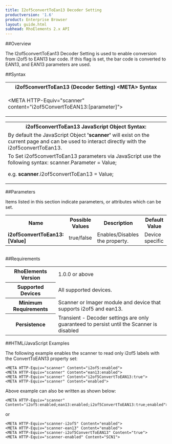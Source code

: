 ```yaml
---
title: I2of5convertToEan13 Decoder Setting
productversion: '1.6'
product: Enterprise Browser
layout: guide.html
subhead: RhoElements 2.x API
---
```


##Overview

The I2of5convertToEan13 Decoder Setting is used to enable conversion from i2of5 to EAN13 bar code. If this flag is set, the bar code is converted to EAN13, and EAN13 parameters are used.

##Syntax

<table class="re-table"><tr><th class="tableHeading">i2of5convertToEan13 (Decoder Setting) &lt;META&gt; Syntax
</th></tr><tr><td class="clsSyntaxCells clsOddRow"><p>&lt;META HTTP-Equiv="scanner" content="i2of5ConvertToEAN13:[parameter]"&gt;</p></td></tr></table>
<table class="re-table"><tr><th class="tableHeading">i2of5convertToEan13 JavaScript Object Syntax:</th></tr><tr><td class="clsSyntaxCells clsOddRow">
By default the JavaScript Object <b>'scanner'</b> will exist on the current page and can be used to interact directly with the i2of5convertToEan13.
</td></tr><tr><td class="clsSyntaxCells clsEvenRow">
To Set i2of5convertToEan13 parameters via JavaScript use the following syntax: scanner.Parameter = Value;
<P />e.g. <b>scanner</b>.i2of5convertToEan13 = Value;
</td></tr></table>

##Parameters


Items listed in this section indicate parameters, or attributes which can be set.
<table class="re-table"><col width="20%" /><col width="20%" /><col width="38%" /><col width="22%" /><tr><th class="tableHeading">Name</th><th class="tableHeading">Possible Values</th><th class="tableHeading">Description</th><th class="tableHeading">Default Value</th></tr><tr><td class="clsSyntaxCells clsOddRow"><b>i2of5convertToEan13:[Value]
</b></td><td class="clsSyntaxCells clsOddRow">true/false</td><td class="clsSyntaxCells clsOddRow">Enables/Disables the property.</td><td class="clsSyntaxCells clsOddRow">Device specific</td></tr></table>
<table class="re-table"><col width="78%" /><col width="8%" /><col width="1%" /><col width="5%" /><col width="1%" /><col width="5%" /><col width="2%" /></table>





##Requirements

<table class="re-table"><tr><th class="tableHeading">RhoElements Version</th><td class="clsSyntaxCell clsEvenRow">1.0.0 or above
</td></tr><tr><th class="tableHeading">Supported Devices</th><td class="clsSyntaxCell clsOddRow">All supported devices.</td></tr><tr><th class="tableHeading">Minimum Requirements</th><td class="clsSyntaxCell clsOddRow">Scanner or Imager module and device that supports i2of5 and ean13.</td></tr><tr><th class="tableHeading">Persistence</th><td class="clsSyntaxCell clsEvenRow">Transient - Decoder settings are only guaranteed to persist until the Scanner is disabled</td></tr></table>


##HTML/JavaScript Examples

The following example enables the scanner to read only i2of5 labels with the ConvertToEAN13 property set:

	<META HTTP-Equiv="scanner" Content="i2of5:enabled">
	<META HTTP-Equiv="scanner" Content="ean13:enabled">
	<META HTTP-Equiv="scanner" Content="i2of5ConvertToEAN13:true">
	<META HTTP-Equiv="scanner" Content="enabled">
	
Above example can also be written as shown below:

	<META HTTP-Equiv="scanner" Content="i2of5:enabled;ean13:enabled;i2of5ConvertToEAN13:true;enabled">
	
or

	<META HTTP-Equiv="scanner-i2of5" Content="enabled">
	<META HTTP-Equiv="scanner-ean13" Content="enabled">
	<META HTTP-Equiv="scanner-i2of5ConvertToEAN13" Content="true">
	<META HTTP-Equiv="scanner-enabled" Content="SCN1">
	





